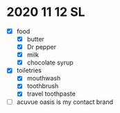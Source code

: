 # 2020 11 12 SL

- [x] food
  - [x] butter
  - [x] Dr pepper
  - [x] milk
  - [x] chocolate syrup

- [x] toiletries
  - [x] mouthwash
  - [x] toothbrush
  - [x] travel toothpaste
- [ ] acuvue oasis is my contact brand
